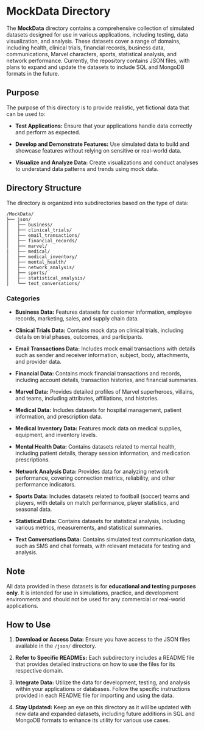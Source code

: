 # **MockData Directory**

The **MockData** directory contains a comprehensive collection of simulated datasets designed for use in various applications, including testing, data visualization, and analysis. These datasets cover a range of domains, including health, clinical trials, financial records, business data, communications, Marvel characters, sports, statistical analysis, and network performance. Currently, the repository contains JSON files, with plans to expand and update the datasets to include SQL and MongoDB formats in the future.

## **Purpose**

The purpose of this directory is to provide realistic, yet fictional data that can be used to:

- **Test Applications:** Ensure that your applications handle data correctly and perform as expected.

- **Develop and Demonstrate Features:** Use simulated data to build and showcase features without relying on sensitive or real-world data.

- **Visualize and Analyze Data:** Create visualizations and conduct analyses to understand data patterns and trends using mock data.

## **Directory Structure**

The directory is organized into subdirectories based on the type of data:

```
/MockData/
├── json/
│   ├── business/
│   ├── clinical_trials/
│   ├── email_transactions/
│   ├── financial_records/
│   ├── marvel/
|   ├── medical/
│   ├── medical_inventory/
│   ├── mental_health/
│   ├── network_analysis/
│   ├── sports/
│   ├── statistical_analysis/
│   └── text_conversations/
```

### **Categories**

- **Business Data:** Features datasets for customer information, employee records, marketing, sales, and supply chain data.

- **Clinical Trials Data:** Contains mock data on clinical trials, including details on trial phases, outcomes, and participants.

- **Email Transactions Data:** Includes mock email transactions with details such as sender and receiver information, subject, body, attachments, and provider data.

- **Financial Data:** Contains mock financial transactions and records, including account details, transaction histories, and financial summaries.

- **Marvel Data:** Provides detailed profiles of Marvel superheroes, villains, and teams, including attributes, affiliations, and histories.

- **Medical Data:** Includes datasets for hospital management, patient information, and prescription data.

- **Medical Inventory Data:** Features mock data on medical supplies, equipment, and inventory levels.

- **Mental Health Data:** Contains datasets related to mental health, including patient details, therapy session information, and medication prescriptions.

- **Network Analysis Data:** Provides data for analyzing network performance, covering connection metrics, reliability, and other performance indicators.

- **Sports Data:** Includes datasets related to football (soccer) teams and players, with details on match performance, player statistics, and seasonal data.

- **Statistical Data:** Contains datasets for statistical analysis, including various metrics, measurements, and statistical summaries.

- **Text Conversations Data:** Contains simulated text communication data, such as SMS and chat formats, with relevant metadata for testing and analysis.

## **Note**

All data provided in these datasets is for **educational and testing purposes only**. It is intended for use in simulations, practice, and development environments and should not be used for any commercial or real-world applications.

## **How to Use**

1. **Download or Access Data:**
   Ensure you have access to the JSON files available in the `/json/` directory.

2. **Refer to Specific READMEs:**
   Each subdirectory includes a README file that provides detailed instructions on how to use the files for its respective domain.

3. **Integrate Data:**
   Utilize the data for development, testing, and analysis within your applications or databases. Follow the specific instructions provided in each README file for importing and using the data.

4. **Stay Updated:**
   Keep an eye on this directory as it will be updated with new data and expanded datasets, including future additions in SQL and MongoDB formats to enhance its utility for various use cases.
